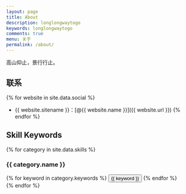 ```yaml
---
layout: page
title: About
description: longlongwaytogo
keywords: longlongwaytogo
comments: true
menu: 关于
permalink: /about/
---
```


高山仰止，景行行止。



## 联系

{% for website in site.data.social %}
* {{ website.sitename }}：[@{{ website.name }}]({{ website.url }})
{% endfor %}

## Skill Keywords

{% for category in site.data.skills %}
### {{ category.name }}
<div class="btn-inline">
{% for keyword in category.keywords %}
<button class="btn btn-outline" type="button">{{ keyword }}</button>
{% endfor %}
</div>
{% endfor %}
